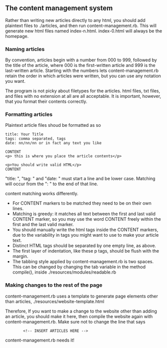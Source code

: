 ## The content management system

Rather than writing new articles directly to any html, you should add plaintext files to ./articles, and then run content-management.rb. This will generate new html files named index-n.html. index-0.html will always be the homepage.

### Naming articles
By convention, articles begin with a number from 000 to 999, followed by the title of the article, where 000 is the first-written article and 999 is the last-written article. Starting with the numbers lets content-management.rb retain the order in which articles were written, but you can use any notation you want. 

The program is not picky about filetypes for the articles. html files, txt files, and files with no extension at all are all acceptable. It is important, however, that you format their contents correctly.

### Formatting articles
Plaintext article files shoud be formatted as so

```
title: Your Title
tags: comma separated, tags
date: nn/nn/nn or in fact any text you like

CONTENT
<p> this is where you place the article contents</p>

<p>You should write valid HTML</p>
CONTENT
```

"title: ", "tag: " and "date: " must start a line and be lower case. Matching will occur from the ": " to the end of that line.

content matching works differently. 
* For CONTENT markers to be matched they need to be on their own lines. 
* Matching is greedy: it matches all text between the first and last valid CONTENT marker, so you may use the word CONTENT freely within the first and the last valid marker. 
* You should manually write the html tags inside the CONTENT markers, due to the variability in tags you might want to use to make your article text. 
* Distinct HTML tags should be separated by one empty line, as above.
* The first layer of indentation, like these p tags, should be flush with the margin. 
* The tabbing style applied by content-management.rb is two spaces. This can be changed by changing the tab variable in the method compile(), inside ./resources/modules/readable.rb

### Making changes to the rest of the page

content-management.rb uses a template to generate page elements other than articles, ./resources/website-template.html

Therefore, If you want to make a change to the website other than adding an article, you should make it here, then compile the website again with content-management.rb. Make sure not to change the line that says

```
        <!-- INSERT ARTICLES HERE -->
```

content-management.rb needs it!